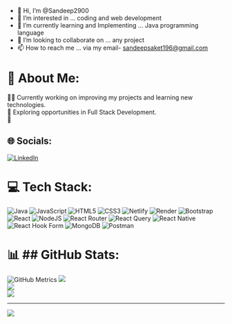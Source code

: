 - 👋 Hi, I’m @Sandeep2900
- 👀 I’m interested in ... coding and web development
- 🌱 I’m currently learning and Implementing ... Java programming language
- 💞️ I’m looking to collaborate on ... any project
- 📫 How to reach me ... via my email- sandeepsaket196@gmail.com

<!---
Sandeep2900/Sandeep2900 is a ✨ special ✨ repository because its `README.md` (this file) appears on your GitHub profile.
You can click the Preview link to take a look at your changes.
--->
# 💫 About Me:
👨‍💻 Currently working on improving my projects and learning new technologies.<br>💼 Exploring opportunities in Full Stack Development.<br>🎯 


## 🌐 Socials:
[![LinkedIn](https://img.shields.io/badge/LinkedIn-%230077B5.svg?logo=linkedin&logoColor=white)](https://linkedin.com/in/https://www.linkedin.com/in/sandeep-kumar-saket-a66452225/) 

# 💻 Tech Stack:
![Java](https://img.shields.io/badge/java-%23ED8B00.svg?style=for-the-badge&logo=openjdk&logoColor=white) ![JavaScript](https://img.shields.io/badge/javascript-%23323330.svg?style=for-the-badge&logo=javascript&logoColor=%23F7DF1E) ![HTML5](https://img.shields.io/badge/html5-%23E34F26.svg?style=for-the-badge&logo=html5&logoColor=white) ![CSS3](https://img.shields.io/badge/css3-%231572B6.svg?style=for-the-badge&logo=css3&logoColor=white) ![Netlify](https://img.shields.io/badge/netlify-%23000000.svg?style=for-the-badge&logo=netlify&logoColor=#00C7B7) ![Render](https://img.shields.io/badge/Render-%46E3B7.svg?style=for-the-badge&logo=render&logoColor=white) ![Bootstrap](https://img.shields.io/badge/bootstrap-%238511FA.svg?style=for-the-badge&logo=bootstrap&logoColor=white) ![React](https://img.shields.io/badge/react-%2320232a.svg?style=for-the-badge&logo=react&logoColor=%2361DAFB) ![NodeJS](https://img.shields.io/badge/node.js-6DA55F?style=for-the-badge&logo=node.js&logoColor=white) ![React Router](https://img.shields.io/badge/React_Router-CA4245?style=for-the-badge&logo=react-router&logoColor=white) ![React Query](https://img.shields.io/badge/-React%20Query-FF4154?style=for-the-badge&logo=react%20query&logoColor=white) ![React Native](https://img.shields.io/badge/react_native-%2320232a.svg?style=for-the-badge&logo=react&logoColor=%2361DAFB) ![React Hook Form](https://img.shields.io/badge/React%20Hook%20Form-%23EC5990.svg?style=for-the-badge&logo=reacthookform&logoColor=white) ![MongoDB](https://img.shields.io/badge/MongoDB-%234ea94b.svg?style=for-the-badge&logo=mongodb&logoColor=white) ![Postman](https://img.shields.io/badge/Postman-FF6C37?style=for-the-badge&logo=postman&logoColor=white)
# 📊 ## GitHub Stats:
![GitHub Metrics](https://github-readme-metrics.vercel.app/api?username=Sandeep2900&exclude=c)
![](https://github-readme-stats.vercel.app/api?username=Sandeep2900&theme=dark&hide_border=false&include_all_commits=false&count_private=false)<br/>
![](https://github-readme-streak-stats.herokuapp.com/?user=Sandeep2900&theme=dark&hide_border=false)<br/>
![](https://github-readme-stats.vercel.app/api/top-langs/?username=Sandeep2900&theme=dark&hide_border=false&include_all_commits=false&count_private=false&layout=compact&hide=c)


---
[![](https://visitcount.itsvg.in/api?id=Sandeep2900&icon=0&color=0)](https://visitcount.itsvg.in)

<!-- Proudly created with GPRM ( https://gprm.itsvg.in ) -->
